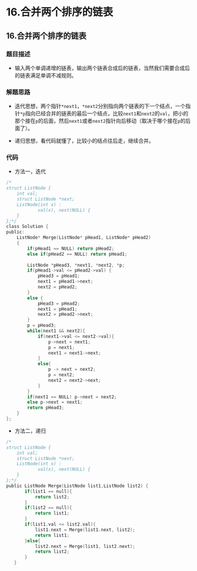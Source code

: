 # 16.合并两个排序的链表


## 16.合并两个排序的链表  

### 题目描述  

- 输入两个单调递增的链表，输出两个链表合成后的链表，当然我们需要合成后的链表满足单调不减规则。    

### 解题思路  

- 迭代思想，两个指针`*next1`，`*next2`分别指向两个链表的下一个结点，一个指针`*p`指向已经合并的链表的最后一个结点，比较`next1`和`next2`的`val`，把小的那个接在`p`的后面，然后`next1`或者`next2`指针向后移动（取决于哪个接在`p`的后面了）。

- 递归思想，看代码就懂了，比较小的结点往后走，继续合并。

  


### 代码 

- 方法一，迭代   

```c
/*
struct ListNode {
	int val;
	struct ListNode *next;
	ListNode(int x) :
			val(x), next(NULL) {
	}
};*/
class Solution {
public:
    ListNode* Merge(ListNode* pHead1, ListNode* pHead2)
    {
        if(pHead1 == NULL) return pHead2;
        else if(pHead2 == NULL) return pHead1;
        
        ListNode *pHead3, *next1, *next2, *p;
        if(pHead1->val <= pHead2->val) {
            pHead3 = pHead1;
            next1 = pHead1->next;
            next2 = pHead2;
        }
        else {
            pHead3 = pHead2;
            next1 = pHead1;
            next2 = pHead2->next;
        }
        p = pHead3;
        while(next1 && next2){
            if(next1->val <= next2->val){
                p->next = next1;
                p = next1;
                next1 = next1->next;
            }
            else{
                p -> next = next2;
                p = next2;
                next2 = next2->next;
            }
        }
        if(next1 == NULL) p->next = next2;
        else p->next = next1;
        return pHead3;
    }
};
```

- 方法二，递归     

```c
/*
struct ListNode {
	int val;
	struct ListNode *next;
	ListNode(int x) :
			val(x), next(NULL) {
	}
};*/
public ListNode Merge(ListNode list1,ListNode list2) {
       if(list1 == null){
           return list2;
       }
       if(list2 == null){
           return list1;
       }
       if(list1.val <= list2.val){
           list1.next = Merge(list1.next, list2);
           return list1;
       }else{
           list2.next = Merge(list1, list2.next);
           return list2;
       }       
   }
```
